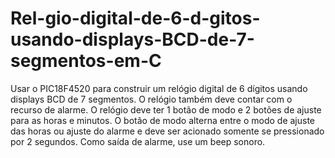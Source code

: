 # Rel-gio-digital-de-6-d-gitos-usando-displays-BCD-de-7-segmentos-em-C
Usar o PIC18F4520 para construir um relógio digital de 6 dígitos usando displays BCD de 7 segmentos. O relógio também deve contar com o recurso de alarme. O relógio deve ter 1 botão de modo e 2 botões de ajuste para as horas e minutos. O botão de modo alterna entre o modo de ajuste das horas ou ajuste do alarme e deve ser acionado somente se pressionado por 2 segundos. Como saída de alarme, use um beep sonoro. 
